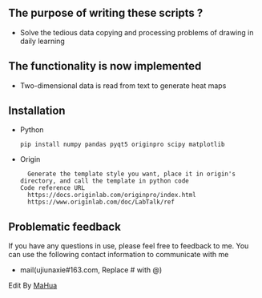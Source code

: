 <body marginheight="0"><h2>The purpose of writing these scripts ?</h2>
<ul>
<li>Solve the tedious data copying and processing problems of drawing in daily learning</li>
</ul>
<h2>The functionality is now implemented</h2>
<ul>
<li><p>Two-dimensional data is read from text to generate heat maps</p>
</li>
</ul>
<h2>Installation</h2>
<ul>
<li>Python<pre><code>pip install numpy pandas pyqt5 originpro scipy matplotlib </code></pre>
</li>
<li>Origin<pre><code>  Generate the template style you want, place it in origin's directory, and call the template in python code 
Code reference URL
  https://docs.originlab.com/originpro/index.html
  https://www.originlab.com/doc/LabTalk/ref
</code></pre>
</li>
</ul>
<h2>Problematic feedback</h2>
<p>If you have any questions in use, please feel free to feedback to me. You can use the following contact information to communicate with me

</p>
<ul>
<li>mail(ujiunaxie#163.com, Replace # with @)</li>
</ul>
<p>Edit By <a href="http://mahua.jser.me">MaHua</a></p>
</body></html>
